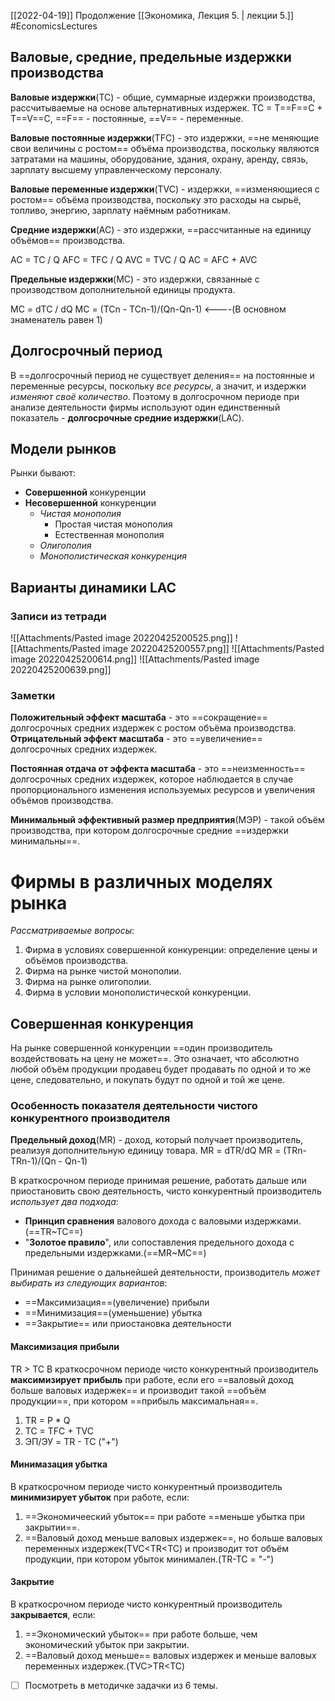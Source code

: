 [[2022-04-19]]
Продолжение [[Экономика, Лекция 5. | лекции 5.]]
#EconomicsLectures 
## Валовые, средние, предельные издержки производства
**Валовые издержки**(TC) - общие, суммарные издержки производства, рассчитываемые на основе альтернативных издержек. 
TC = T==F==C + T==V==C, ==F== - постоянные, ==V== - переменные.

**Валовые постоянные издержки**(TFC) - это издержки, ==не меняющие свои величины с ростом== объёма производства, поскольку являются затратами на машины, оборудование, здания, охрану, аренду, связь, зарплату высшему управленческому персоналу. 

**Валовые переменные издержки**(TVC) - издержки, ==изменяющиеся с ростом== объёма производства, поскольку это расходы на сырьё, топливо, энергию, зарплату наёмным работникам.

**Средние издержки**(AC) - это издержки, ==расcчитанные на единицу объёмов== производства. 

AC = TC / Q
AFC = TFC / Q
AVC = TVC / Q
AC = AFC + AVC

**Предельные издержки**(MC) - это издержки, связанные с производством дополнительной единицы продукта.

MC = dTC / dQ 
MC = (TCn - TCn-1)/(Qn-Qn-1) <----(В основном знаменатель равен 1)


## Долгосрочный период
В ==долгосрочный период не существует деления== на постоянные и переменные ресурсы, поскольку *все ресурсы*, а значит, и издержки *изменяют своё количество*. Поэтому в долгосрочном периоде при анализе деятельности фирмы используют один единственный показатель - **долгосрочные средние издержки**(LAC).

## Модели рынков
Рынки бывают:
- **Совершенной** конкуренции
- **Несовершенной** конкуренции
	- *Чистая монополия*
		- Простая чистая монополия
		- Естественная монополия
	- *Олигополия*
	- *Монополистическая конкуренция*

## Варианты динамики LAC
### Записи из тетради
![[Attachments/Pasted image 20220425200525.png]]
![[Attachments/Pasted image 20220425200557.png]]
![[Attachments/Pasted image 20220425200614.png]]
![[Attachments/Pasted image 20220425200639.png]]
### Заметки
**Положительный эффект масштаба** - это ==сокращение== долгосрочных средних издержек с ростом объёма производства. 
**Отрицательный эффект масштаба** - это  ==увеличение== долгосрочных средних издержек.

**Постоянная отдача от эффекта масштаба** - это ==неизменность== долгосрочных средних издержек, которое наблюдается в случае пропорционального изменения используемых ресурсов и увеличения объёмов производства. 

**Минимальный эффективный размер предприятия**(МЭР) - такой объём производства, при котором долгосрочные средние ==издержки минимальны==.

# Фирмы в различных моделях рынка
*Рассматриваемые вопросы*:
1) Фирма в условиях совершенной конкуренции: определение цены и объёмов производства. 
2) Фирма на рынке чистой монополии.
3) Фирма на рынке олигополии.
4) Фирма в условии монополистической конкуренции.

## Cовершенная конкуренция
На рынке совершенной конкуренции ==один производитель воздействовать на цену не может==. Это означает, что абсолютно любой объём продукции продавец будет продавать по одной и то же цене, следовательно, и покупать будут по одной и той же цене.
### Особенность показателя деятельности чистого конкурентного производителя
**Предельный доход**(MR) - доход, который получает производитель, реализуя дополнительную единицу товара.
MR = dTR/dQ
MR = (TRn-TRn-1)/(Qn - Qn-1)

В краткосрочном периоде принимая решение, работать дальше или приостановить свою деятельность, чисто конкурентный производитель *использует два подхода*:
- **Принцип сравнения** валового дохода с валовыми издержками.(==TR~TC==)
- "**Золотое правило**", или сопоставления предельного дохода с предельными издержками.(==MR~MC==)

Принимая решение о дальнейшей деятельности, производитель *может выбирать из следующих вариантов*:
- ==Максимизация==(увеличение) прибыли
- ==Минимизация==(уменьшение) убытка
- ==Закрытие== или приостановка деятельности

#### Максимизация прибыли
TR > TC
В краткосрочном периоде чисто конкурентный производитель **максимизирует** **прибыль** при работе, если его ==валовый доход больше валовых издержек== и производит такой ==объём продукции==, при котором ==прибыль максимальная==.
1) TR = P * Q
2) TC = TFC + TVC
3) ЭП/ЭУ = TR - TC ("+")

#### Минимазация убытка
В краткосрочном периоде чисто конкурентный производитель **минимизирует убыток** при работе, если:
1) ==Экономичееский убыток== при работе ==меньше убытка при закрытии==.
2) ==Валовый доход меньше валовых издержек==, но больше валовых переменных издержек(TVC<TR<TC) и производит тот объём продукции, при котором убыток минимален.(TR-TC = "-")

#### Закрытие
В краткосрочном периоде чисто конкурентный производитель **закрывается**, если:
1) ==Экономический убыток== при работе больше, чем экономический убыток при закрытии.
2) ==Валовый доход меньше== валовых издержек и меньше валовых переменных издержек.(TVC>TR<TC)

- [ ] Посмотреть в методичке задачки из 6 темы.